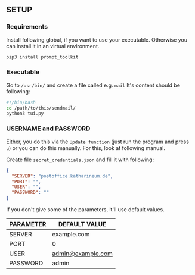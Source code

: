## SETUP

### Requirements

Install following global, if you want to use your executable.
Otherwise you can install it in an virtual environment.

```bash
pip3 install prompt_toolkit
```

### Executable

Go to `/usr/bin/` and create a file called e.g. `mail`
It's content should be following:

```bash
#!/bin/bash
cd /path/to/this/sendmail/
python3 tui.py
```

### USERNAME and PASSWORD
Either, you do this via the `Update function` (just run the program and press `u`)
or you can do this manually. For this, look at following manual.

Create file `secret_credentials.json` and fill it with following:

```json
{ 
  "SERVER": "postoffice.katharineum.de",
  "PORT": "",
  "USER": "",
  "PASSWORD": ""
}
```

If you don't give some of the parameters, it'll use default values.

| PARAMETER | DEFAULT VALUE     |
|-----------|-------------------|
| SERVER    | example.com       |
| PORT      | 0                 |
| USER      | admin@example.com |
| PASSWORD  | admin             |